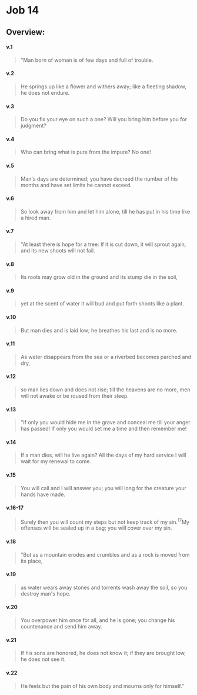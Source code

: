 # Job 14

## Overview:


#### v.1
>"Man born of woman is of few days and full of trouble.

#### v.2
>He springs up like a flower and withers away; like a fleeting shadow, he does not endure.

#### v.3
>Do you fix your eye on such a one? Will you bring him before you for judgment?

#### v.4
>Who can bring what is pure from the impure? No one!

#### v.5
>Man's days are determined; you have decreed the number of his months and have set limits he cannot exceed.

#### v.6
>So look away from him and let him alone, till he has put in his time like a hired man.

#### v.7
>"At least there is hope for a tree: If it is cut down, it will sprout again, and its new shoots will not fail.

#### v.8
>Its roots may grow old in the ground and its stump die in the soil,

#### v.9
>yet at the scent of water it will bud and put forth shoots like a plant.

#### v.10
>But man dies and is laid low; he breathes his last and is no more.

#### v.11
>As water disappears from the sea or a riverbed becomes parched and dry,

#### v.12
>so man lies down and does not rise; till the heavens are no more, men will not awake or be roused from their sleep.

#### v.13
>"If only you would hide me in the grave and conceal me till your anger has passed! If only you would set me a time and then remember me!

#### v.14
>If a man dies, will he live again? All the days of my hard service I will wait for my renewal to come.

#### v.15
>You will call and I will answer you; you will long for the creature your hands have made.

#### v.16-17
>Surely then you will count my steps but not keep track of my sin.<sup>17</sup>My offenses will be sealed up in a bag; you will cover over my sin.

#### v.18
>"But as a mountain erodes and crumbles and as a rock is moved from its place,

#### v.19
>as water wears away stones and torrents wash away the soil, so you destroy man's hope.

#### v.20
>You overpower him once for all, and he is gone; you change his countenance and send him away.

#### v.21
>If his sons are honored, he does not know it; if they are brought low, he does not see it.

#### v.22
>He feels but the pain of his own body and mourns only for himself."

